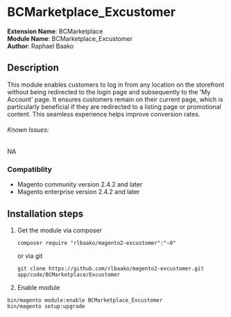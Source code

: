 #  BCMarketplace_Excustomer  

**Extension Name**: BCMarketplace     
**Module Name**: BCMarketplace_Excustomer  
**Author**: Raphael Baako


## Description ##
This module enables customers to log in from any location on the storefront without being redirected to the login page and subsequently to the 'My Account' page. It ensures customers remain on their current page, which is particularly beneficial if they are redirected to a listing page or promotional content. This seamless experience helps improve conversion rates.

###### Known Issues:   
NA

### Compatiblity ### 
- Magento community version 2.4.2 and later
- Magento enterprise version 2.4.2 and later

## Installation steps

1. Get the module via composer
   ```
   composer require "rlbaako/magento2-excustomer":"~0"
   ```

   or via git
   ```
   git clone https://github.com/rlbaako/magento2-excustomer.git app/code/BCMarketplace/Excustomer
   ```

2. Enable module

```
bin/magento module:enable BCMarketplace_Excustomer
bin/magento setup:upgrade
```
